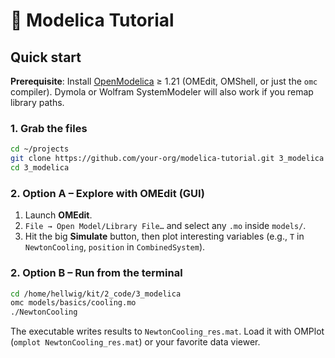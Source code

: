 # 🌼 Modelica Tutorial
## Quick start
**Prerequisite**: Install [OpenModelica](https://openmodelica.org/) ≥ 1.21 (OMEdit, OMShell, or just the `omc` compiler). Dymola or Wolfram SystemModeler will also work if you remap library paths.

### 1. Grab the files
```bash
cd ~/projects
git clone https://github.com/your-org/modelica-tutorial.git 3_modelica
cd 3_modelica
```

### 2. Option A – Explore with OMEdit (GUI)
1. Launch **OMEdit**.
2. `File → Open Model/Library File…` and select any `.mo` inside `models/`.
3. Hit the big **Simulate** button, then plot interesting variables (e.g., `T` in `NewtonCooling`, `position` in `CombinedSystem`).

### 2. Option B – Run from the terminal
```bash
cd /home/hellwig/kit/2_code/3_modelica
omc models/basics/cooling.mo
./NewtonCooling
```
The executable writes results to `NewtonCooling_res.mat`. Load it with OMPlot (`omplot NewtonCooling_res.mat`) or your favorite data viewer.